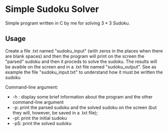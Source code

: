 # Simple Sudoku Solver

Simple program written in C by me for solving $3 \times 3$ Sudoku.

## Usage

Create a file .txt named "sudoku_input" (with zeros in the places when there are blank spaces) and then the program will print on the screen the "parsed" sudoku and then it proceds to solve the sudoku. The results will be avaible on the screen and in a .txt file named "sudoku_output". See as example the file "sudoku_input.txt" to understand how it must be written the sudoku

Command-line argument:
* -h : display some brief information about the program and the other command-line argument
* -p: print the parsed sudoku and the solved sudoku on the screen (but they will, however, be saved in a .txt file);
* -pI: print the initial sudoku
* -pS: print the solved sudoku
